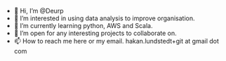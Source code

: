 - 👋 Hi, I’m @Deurp
- 👀 I’m interested in using data analysis to improve organisation.
- 🌱 I’m currently learning python, AWS and Scala.
- 💞️ I’m open for any interesting projects to collaborate on.
- 📫 How to reach me here or my email. hakan.lundstedt+git at gmail dot com

<!---
Deurp/Deurp is a ✨ special ✨ repository because its `README.md` (this file) appears on your GitHub profile.
You can click the Preview link to take a look at your changes.
--->
